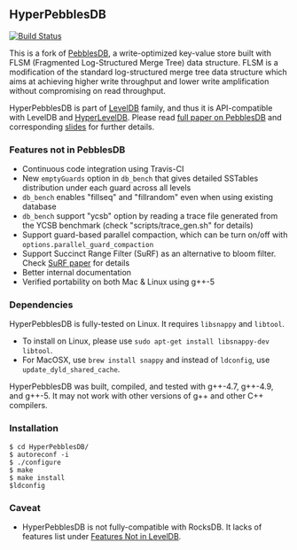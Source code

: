 ## HyperPebblesDB 

[![Build Status](https://travis-ci.org/xxks-kkk/HyperPebblesDB.svg?branch=master)](https://travis-ci.org/xxks-kkk/HyperPebblesDB)

This is a fork of [PebblesDB](https://github.com/utsaslab/pebblesdb), a write-optimized key-value store built with FLSM (Fragmented Log-Structured Merge Tree) data structure. FLSM is a modification of the standard log-structured merge tree data structure which
aims at achieving higher write throughput and lower write amplification without compromising on read throughput.

HyperPebblesDB is part of [LevelDB](https://github.com/google/leveldb) family, and thus it is API-compatible with LevelDB and 
[HyperLevelDB](https://github.com/rescrv/HyperLevelDB). Please read [full paper on PebblesDB](http://www.cs.utexas.edu/~vijay/papers/sosp17-pebblesdb.pdf) and corresponding [slides](http://www.cs.utexas.edu/~vijay/papers/pebblesdb-sosp17-slides.pdf) for further details.

### Features not in PebblesDB

- Continuous code integration using Travis-CI
- New `emptyGuards` option in `db_bench` that gives detailed SSTables distribution under each guard across all levels
- `db_bench` enables "fillseq" and "fillrandom" even when using existing database
- `db_bench` support "ycsb" option by reading a trace file generated from the YCSB benchmark (check "scripts/trace_gen.sh" for details)
- Support guard-based parallel compaction, which can be turn on/off with `options.parallel_guard_compaction`
- Support Succinct Range Filter (SuRF) as an alternative to bloom filter. Check [SuRF paper](http://www.cs.cmu.edu/~huanche1/publications/surf_paper.pdf) for details
- Better internal documentation
- Verified portability on both Mac & Linux using g++-5

### Dependencies

HyperPebblesDB is fully-tested on Linux. It requires `libsnappy` and `libtool`. 

- To install on Linux, please use `sudo apt-get install libsnappy-dev libtool`. 
- For MacOSX, use `brew install snappy` and instead of `ldconfig`, use `update_dyld_shared_cache`.

HyperPebblesDB was built, compiled, and tested with g++-4.7, g++-4.9, and g++-5. It may not work with other versions of g++ and other C++ compilers. 

### Installation

```
$ cd HyperPebblesDB/ 
$ autoreconf -i  
$ ./configure
$ make 
$ make install  
$ldconfig
```

### Caveat

- HyperPebblesDB is not fully-compatible with RocksDB. It lacks of features list under [Features Not in LevelDB](https://github.com/facebook/rocksdb/wiki/Features-Not-in-LevelDB).
 
